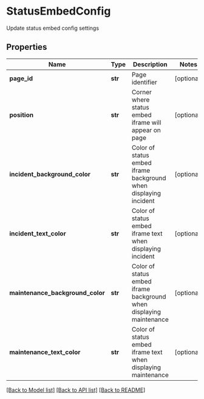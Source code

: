 # StatusEmbedConfig

Update status embed config settings
## Properties
Name | Type | Description | Notes
------------ | ------------- | ------------- | -------------
**page_id** | **str** | Page identifier | [optional] 
**position** | **str** | Corner where status embed iframe will appear on page | [optional] 
**incident_background_color** | **str** | Color of status embed iframe background when displaying incident | [optional] 
**incident_text_color** | **str** | Color of status embed iframe text when displaying incident | [optional] 
**maintenance_background_color** | **str** | Color of status embed iframe background when displaying maintenance | [optional] 
**maintenance_text_color** | **str** | Color of status embed iframe text when displaying maintenance | [optional] 

[[Back to Model list]](../README.md#documentation-for-models) [[Back to API list]](../README.md#documentation-for-api-endpoints) [[Back to README]](../README.md)


